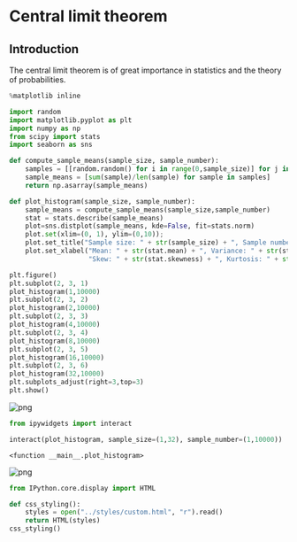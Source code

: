 # Central limit theorem
## Introduction
The central limit theorem is of great importance in statistics and the theory of probabilities. 


```python
%matplotlib inline
```


```python
import random
import matplotlib.pyplot as plt
import numpy as np 
from scipy import stats
import seaborn as sns
```


```python
def compute_sample_means(sample_size, sample_number):
    samples = [[random.random() for i in range(0,sample_size)] for j in range(0,sample_number)]
    sample_means = [sum(sample)/len(sample) for sample in samples]
    return np.asarray(sample_means)
```


```python
def plot_histogram(sample_size, sample_number):
    sample_means = compute_sample_means(sample_size,sample_number) 
    stat = stats.describe(sample_means)
    plot=sns.distplot(sample_means, kde=False, fit=stats.norm)
    plot.set(xlim=(0, 1), ylim=(0,10));
    plot.set_title("Sample size: " + str(sample_size) + ", Sample number: " + str(sample_number))
    plot.set_xlabel("Mean: " + str(stat.mean) + ", Variance: " + str(stat.variance) + "\n" 
                    "Skew: " + str(stat.skewness) + ", Kurtosis: " + str(stat.kurtosis))
```


```python
plt.figure()
plt.subplot(2, 3, 1)
plot_histogram(1,10000)
plt.subplot(2, 3, 2)
plot_histogram(2,10000)
plt.subplot(2, 3, 3)
plot_histogram(4,10000)
plt.subplot(2, 3, 4)
plot_histogram(8,10000)
plt.subplot(2, 3, 5)
plot_histogram(16,10000)
plt.subplot(2, 3, 6)
plot_histogram(32,10000)
plt.subplots_adjust(right=3,top=3)
plt.show()
```


    
![png](central-limit-theorem_files/central-limit-theorem_5_0.png)
    



```python
from ipywidgets import interact
```


```python
interact(plot_histogram, sample_size=(1,32), sample_number=(1,10000))
```




    <function __main__.plot_histogram>




    
![png](central-limit-theorem_files/central-limit-theorem_7_1.png)
    



```python
from IPython.core.display import HTML

def css_styling():
    styles = open("../styles/custom.html", "r").read()
    return HTML(styles)
css_styling()
```




<style>

    @import url('http://fonts.googleapis.com/css?family=Crimson+Text');
    @import url('http://fonts.googleapis.com/css?family=Source+Code+Pro');

    /* Change code font */
    .CodeMirror pre {
        font-family: 'Source Code Pro', Consolas, monocco, monospace;
    }

    div.input_area {
        width: 60em;
    }

    div.cell{
        width: 60em;
        margin-left: auto;
        margin-right:auto;
    }

    div.text_cell {
        width: 60em;
        margin-left: auto;
        margin-right: auto;
    }

    div.text_cell_render {
        text-align: justify;
        font-family: "Crimson Text";
        font-size: 18pt;
        line-height: 145%;
    }

    div.text_cell_render h1 {
        font-size: 30pt;
    }

    div.text_cell_render h2 {
        font-size: 24pt;
    }

    div.text_cell_render h3 {
        font-size: 20pt;
    }

    .prompt{
        display: None;
    }
</style>





```python

```
